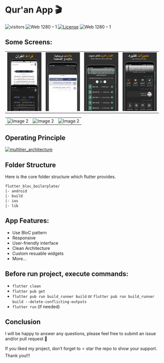 # Qur'an App 🎬

![visitors](https://visitor-badge.glitch.me/badge?right_color=teal&page_id=vellt/Movies-App) 
![Web 1280 – 1]( https://img.shields.io/badge/made%20with-flutter-blue?style=flat)
[![License](https://img.shields.io/badge/license-MIT-orange)](./LICENSE)
![Web 1280 – 1]( https://img.shields.io/badge/-open%20source-wheat)
## Some Screens:

<table>
  <tr>
    <td><img src="https://github.com/omar11batra/topah-master-main/blob/main/screenshots/1.jpg" alt="Image 2"></td>
    <td><img src="https://github.com/omar11batra/topah-master-main/blob/main/screenshots/2.jpg" alt="Image 2"></td>
    <td><img src="https://github.com/omar11batra/topah-master-main/blob/main/screenshots/3.jpg" alt="Image 2"></td>
    <td><img src="https://github.com/omar11batra/topah-master-main/blob/main/screenshots/4.jpg" alt="Image 2"></td>
  </tr>
</table>

<table>
  <tr>
    <td><img src="https://github.com/yourSite0/qurani-master/blob/main/screenshots/5.jpg" alt="Image 2"></td>
    <td><img src="https://github.com/yourSite0/qurani-master/blob/main/screenshots/6.jpg" alt="Image 2"></td>
    <td><img src="https://github.com/yourSite0/qurani-master/blob/main/screenshots/7.jpg" alt="Image 2"></td>
  </tr>
</table>

## Operating Principle
 
<a target="_blank" href="https://volansys.com/wp-content/uploads/2019/07/VOLANSYS_Tiers-of-Architecture-new.jpg"> <img width="350" alt="multitier_architecture" src="https://user-images.githubusercontent.com/61885011/132905821-d68d4792-3f8f-4660-a648-968f353dcb1c.jpg"> </a>

## Folder Structure
Here is the core folder structure which flutter provides.

```
flutter_bloc_boilerplate/
|- android
|- build
|- ios
|- lib
```


## App Features:
* Use BloC pattern
* Responsive
* User-friendly interface
* Clean Architecture
* Custom resuable widgets
* More...


## Before run project, execute commands:
- `flutter clean`
- `flutter pub get`
- `flutter pub run build_runner build` or `flutter pub run build_runner build --delete-conflicting-outputs`
- `flutter run` (if needed)

## Conclusion
I will be happy to answer any questions, please feel free to submit an issue and/or pull request 🙂

If you liked my project, don’t forget to ⭐ star the repo to show your support.
Thank you!!!
